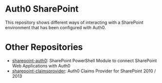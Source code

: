 # Auth0 SharePoint

This repository shows different ways of interacting with a SharePoint environment that has been configured with Auth0.

# Other Repositories

- [sharepoint-auth0](https://github.com/auth0/sharepoint-auth0): SharePoint PowerShell Module to connect SharePoint Web Applications with Auth0
- [sharepoint-claimsprovider](https://github.com/auth0/sharepoint-claimsprovider): Auth0 Claims Provider for SharePoint 2010 / 2013 
